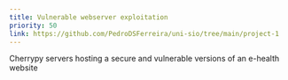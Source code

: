 ```yaml
---
title: Vulnerable webserver exploitation
priority: 50
link: https://github.com/PedroDSFerreira/uni-sio/tree/main/project-1
---
```


Cherrypy servers hosting a secure and vulnerable versions of an e-health website
